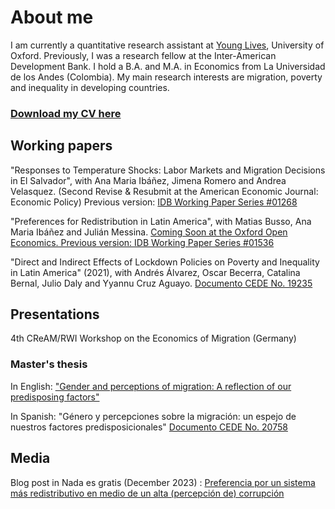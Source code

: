 

# About me

I am currently a quantitative research assistant at [Young Lives](https://www.younglives.org.uk), University of Oxford.
Previously, I was a research fellow at the Inter-American Development Bank. I hold a B.A. and M.A. in Economics from La Universidad de los Andes (Colombia). My main research interests are migration, poverty and inequality in developing countries.

### [Download my CV here](./CV_Quigua.pdf)


## Working papers

"Responses to Temperature Shocks: Labor Markets and Migration Decisions in El Salvador", with Ana Maria Ibáñez, Jimena Romero and Andrea Velasquez. (Second Revise & Resubmit at the American Economic Journal: Economic Policy)
Previous version: [IDB Working Paper Series #01268](https://publications.iadb.org/en/responses-temperature-shocks-labor-markets-and-migration-decisions-el-salvador)

"Preferences for Redistribution in Latin America", with Matias Busso, Ana Maria Ibáñez and Julián Messina. 
[Coming Soon at the Oxford Open Economics. Previous version: IDB Working Paper Series #01536](https://lacir.lse.ac.uk/en-gb/publications/preferences-for-redistribution-in-latin-america)

"Direct and Indirect Effects of Lockdown Policies on Poverty and Inequality in Latin America" (2021), with Andrés Álvarez, Oscar Becerra, Catalina Bernal, Julio Daly and Yyannu Cruz Aguayo. 
[Documento CEDE No. 19235](https://ideas.repec.org/p/col/000089/019235.html)

## Presentations
4th CReAM/RWI Workshop on the Economics of Migration (Germany)

### Master's thesis

In English: ["Gender and perceptions of migration: A reflection of our predisposing factors"](./Writing_Sample.pdf)

In Spanish: "Género y percepciones sobre la migración: un espejo de nuestros factores predisposicionales"
[Documento CEDE No. 20758](https://papers.ssrn.com/sol3/papers.cfm?abstract_id=4442065)

## Media

Blog post in Nada es gratis (December 2023) : [Preferencia por un sistema más redistributivo en medio de un alta (percepción de) corrupción](https://nadaesgratis.es/julian-messina/preferencia-por-un-sistema-mas-redistributivo-en-medio-de-un-alta-percepcion-de-corrupcion)



